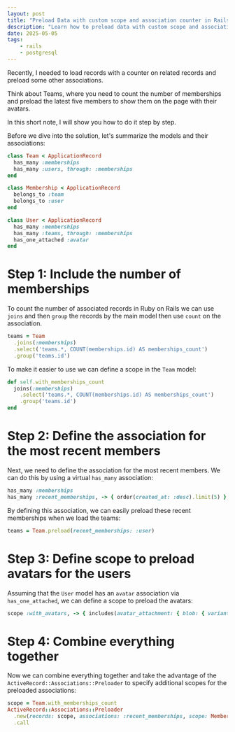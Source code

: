```yaml
---
layout: post
title: "Preload Data with custom scope and association counter in Rails"
description: "Learn how to preload data with custom scope and association counter in Rails."
date: 2025-05-05
tags:
    - rails
    - postgresql
---
```


Recently, I needed to load records with a counter on related records and preload some other associations.

Think about Teams, where you need to count the number of memberships and preload the latest five members to show them on the page with their avatars.

In this short note, I will show you how to do it step by step.

Before we dive into the solution, let's summarize the models and their associations:

```ruby
class Team < ApplicationRecord
  has_many :memberships
  has_many :users, through: :memberships
end

class Membership < ApplicationRecord
  belongs_to :team
  belongs_to :user
end

class User < ApplicationRecord
  has_many :memberships
  has_many :teams, through: :memberships
  has_one_attached :avatar
end
```

# Step 1: Include the number of memberships

To count the number of associated records in Ruby on Rails we can use `joins` and then `group` the records by the main
model then use `count` on the association.

```ruby
teams = Team
  .joins(:memberships)
  .select('teams.*, COUNT(memberships.id) AS memberships_count')
  .group('teams.id')
```

To make it easier to use we can define a scope in the `Team` model:

```ruby
def self.with_memberships_count
  joins(:memberships)
    .select('teams.*, COUNT(memberships.id) AS memberships_count')
    .group('teams.id')
end
```

# Step 2: Define the association for the most recent members

Next, we need to define the association for the most recent members. We can do this by using a virtual `has_many` association:

```ruby
has_many :memberships
has_many :recent_memberships, -> { order(created_at: :desc).limit(5) }, class_name: 'Membership'
```

By defining this association, we can easily preload these recent memberships when we load the teams:

```ruby
teams = Team.preload(recent_memberships: :user)
```

# Step 3: Define scope to preload avatars for the users

Assuming that the `User` model has an `avatar` association via `has_one_attached`, we can define a scope to preload the
avatars:

```ruby
scope :with_avatars, -> { includes(avatar_attachment: { blob: { variant_records: { image_attachment: :blob } } }) }
```

# Step 4: Combine everything together

Now we can combine everything together and take the advantage of the `ActiveRecord::Associations::Preloader` to specify additional scopes for the preloaded associations:

```ruby
scope = Team.with_memberships_count
ActiveRecord::Associations::Preloader
  .new(records: scope, associations: :recent_memberships, scope: Membership.merge(User.with_avatars))
  .call
```
